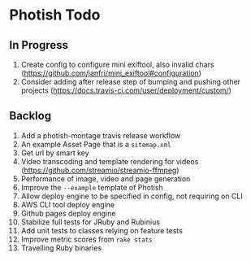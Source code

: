 # Photish Todo

## In Progress

1. Create config to configure mini exiftool, also invalid chars
   (https://github.com/janfri/mini_exiftool#configuration)
1. Consider adding after release step of bumping and pushing other projects
   (https://docs.travis-ci.com/user/deployment/custom/)

## Backlog

1. Add a photish-montage travis release workflow
1. An example Asset Page that is a `sitemap.xml`
1. Get url by smart key
1. Video transcoding and template rendering for videos
   (https://github.com/streamio/streamio-ffmpeg)
1. Performance of image, video and page generation
1. Improve the `--example` template of Photish
1. Allow deploy engine to be specified in config, not requiring on CLI
1. AWS CLI tool deploy engine
1. Github pages deploy engine
1. Stabilize full tests for JRuby and Rubinius
1. Add unit tests to classes relying on feature tests
1. Improve metric scores from `rake stats`
1. Travelling Ruby binaries
